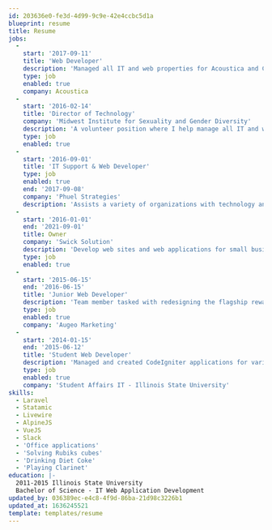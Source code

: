 ```yaml
---
id: 203636e0-fe3d-4d99-9c9e-42e4ccbc5d1a
blueprint: resume
title: Resume
jobs:
  -
    start: '2017-09-11'
    title: 'Web Developer'
    description: 'Managed all IT and web properties for Acoustica and Cherry Audio. Created a store from the ground up for Cherry Audio.'
    type: job
    enabled: true
    company: Acoustica
  -
    start: '2016-02-14'
    title: 'Director of Technology'
    company: 'Midwest Institute for Sexuality and Gender Diversity'
    description: 'A volunteer position where I help manage all IT and web properties the Institue and our various programs including MBLGTACC.'
    type: job
    enabled: true
  -
    start: '2016-09-01'
    title: 'IT Support & Web Developer'
    type: job
    enabled: true
    end: '2017-09-08'
    company: 'Phuel Strategies'
    description: 'Assists a variety of organizations with technology and marketing support. In addition to being available to clients for technology assistance. Tasked with developing new web sites and web applications for small businesses, non-profit organizations and individuals. Designs logos, social media ads, infographics, newsletters, and a variety of other marketing materials.'
  -
    start: '2016-01-01'
    end: '2021-09-01'
    title: Owner
    company: 'Swick Solution'
    description: 'Develop web sites and web applications for small businesses, non-profit organizations and individuals. Design logos, social media ads, infographics, newsletters, etc. Advise clients on how to begin creating a online/social media presence. Selected Clients: Rickardo Andre Lewis Art, Julianne Q Music, and Tau Beta Sigma – Zeta Alpha'
    type: job
    enabled: true
  -
    start: '2015-06-15'
    end: '2016-06-15'
    title: 'Junior Web Developer'
    description: 'Team member tasked with redesigning the flagship rewards application from the ground up utilizing MVC ideology, a REST api, and a new content management system. Helped integrate a Classic ASP application into the flagship application. In charge of redesigning internal applications. Maintain old applications and build systems.'
    type: job
    enabled: true
    company: 'Augeo Marketing'
  -
    start: '2014-01-15'
    end: '2015-06-12'
    title: 'Student Web Developer'
    description: 'Managed and created CodeIgniter applications for various groups in the Student Affairs division. Notable projects include: Volunteer Management, Event Management, Registration Management.'
    type: job
    enabled: true
    company: 'Student Affairs IT - Illinois State University'
skills:
  - Laravel
  - Statamic
  - Livewire
  - AlpineJS
  - VueJS
  - Slack
  - 'Office applications'
  - 'Solving Rubiks cubes'
  - 'Drinking Diet Coke'
  - 'Playing Clarinet'
education: |-
  2011-2015 Illinois State University
  Bachelor of Science - IT Web Application Development
updated_by: 036389ec-e4c8-4f9d-86ba-21d98c3226b1
updated_at: 1636245521
template: templates/resume
---
```

